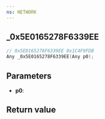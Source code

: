 ```yaml
---
ns: NETWORK
---
```

## _0x5E0165278F6339EE

```c
// 0x5E0165278F6339EE 0x1C4F9FDB
Any _0x5E0165278F6339EE(Any p0);
```


## Parameters
* **p0**: 

## Return value
